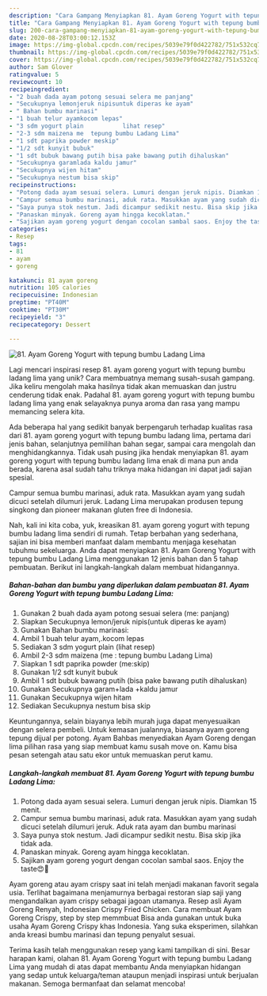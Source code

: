 ```yaml
---
description: "Cara Gampang Menyiapkan 81. Ayam Goreng Yogurt with tepung bumbu Ladang Lima, Sempurna"
title: "Cara Gampang Menyiapkan 81. Ayam Goreng Yogurt with tepung bumbu Ladang Lima, Sempurna"
slug: 200-cara-gampang-menyiapkan-81-ayam-goreng-yogurt-with-tepung-bumbu-ladang-lima-sempurna
date: 2020-08-28T03:00:12.153Z
image: https://img-global.cpcdn.com/recipes/5039e79f0d422782/751x532cq70/81-ayam-goreng-yogurt-with-tepung-bumbu-ladang-lima-foto-resep-utama.jpg
thumbnail: https://img-global.cpcdn.com/recipes/5039e79f0d422782/751x532cq70/81-ayam-goreng-yogurt-with-tepung-bumbu-ladang-lima-foto-resep-utama.jpg
cover: https://img-global.cpcdn.com/recipes/5039e79f0d422782/751x532cq70/81-ayam-goreng-yogurt-with-tepung-bumbu-ladang-lima-foto-resep-utama.jpg
author: Sam Glover
ratingvalue: 5
reviewcount: 10
recipeingredient:
- "2 buah dada ayam potong sesuai selera me panjang"
- "Secukupnya lemonjeruk nipisuntuk diperas ke ayam"
- " Bahan bumbu marinasi"
- "1 buah telur ayamkocom lepas"
- "3 sdm yogurt plain           lihat resep"
- "2-3 sdm maizena me  tepung bumbu Ladang Lima"
- "1 sdt paprika powder meskip"
- "1/2 sdt kunyit bubuk"
- "1 sdt bubuk bawang putih bisa pake bawang putih dihaluskan"
- "Secukupnya garamlada kaldu jamur"
- "Secukupnya wijen hitam"
- "Secukupnya nestum bisa skip"
recipeinstructions:
- "Potong dada ayam sesuai selera. Lumuri dengan jeruk nipis. Diamkan 15 menit."
- "Campur semua bumbu marinasi, aduk rata. Masukkan ayam yang sudah dicuci setelah dilumuri jeruk. Aduk rata ayam dan bumbu marinasi"
- "Saya punya stok nestum. Jadi dicampur sedikit nestu. Bisa skip jika tidak ada."
- "Panaskan minyak. Goreng ayam hingga kecoklatan."
- "Sajikan ayam goreng yogurt dengan cocolan sambal saos. Enjoy the taste😍🥰"
categories:
- Resep
tags:
- 81
- ayam
- goreng

katakunci: 81 ayam goreng 
nutrition: 105 calories
recipecuisine: Indonesian
preptime: "PT40M"
cooktime: "PT30M"
recipeyield: "3"
recipecategory: Dessert

---
```



![81. Ayam Goreng Yogurt with tepung bumbu Ladang Lima](https://img-global.cpcdn.com/recipes/5039e79f0d422782/751x532cq70/81-ayam-goreng-yogurt-with-tepung-bumbu-ladang-lima-foto-resep-utama.jpg)

Lagi mencari inspirasi resep 81. ayam goreng yogurt with tepung bumbu ladang lima yang unik? Cara membuatnya memang susah-susah gampang. Jika keliru mengolah maka hasilnya tidak akan memuaskan dan justru cenderung tidak enak. Padahal 81. ayam goreng yogurt with tepung bumbu ladang lima yang enak selayaknya punya aroma dan rasa yang mampu memancing selera kita.

Ada beberapa hal yang sedikit banyak berpengaruh terhadap kualitas rasa dari 81. ayam goreng yogurt with tepung bumbu ladang lima, pertama dari jenis bahan, selanjutnya pemilihan bahan segar, sampai cara mengolah dan menghidangkannya. Tidak usah pusing jika hendak menyiapkan 81. ayam goreng yogurt with tepung bumbu ladang lima enak di mana pun anda berada, karena asal sudah tahu triknya maka hidangan ini dapat jadi sajian spesial.

Campur semua bumbu marinasi, aduk rata. Masukkan ayam yang sudah dicuci setelah dilumuri jeruk. Ladang Lima merupakan produsen tepung singkong dan pioneer makanan gluten free di Indonesia.


Nah, kali ini kita coba, yuk, kreasikan 81. ayam goreng yogurt with tepung bumbu ladang lima sendiri di rumah. Tetap berbahan yang sederhana, sajian ini bisa memberi manfaat dalam membantu menjaga kesehatan tubuhmu sekeluarga. Anda dapat menyiapkan 81. Ayam Goreng Yogurt with tepung bumbu Ladang Lima menggunakan 12 jenis bahan dan 5 tahap pembuatan. Berikut ini langkah-langkah dalam membuat hidangannya.

<!--inarticleads1-->

##### Bahan-bahan dan bumbu yang diperlukan dalam pembuatan 81. Ayam Goreng Yogurt with tepung bumbu Ladang Lima:

1. Gunakan 2 buah dada ayam potong sesuai selera (me: panjang)
1. Siapkan Secukupnya lemon/jeruk nipis(untuk diperas ke ayam)
1. Gunakan  Bahan bumbu marinasi:
1. Ambil 1 buah telur ayam,.kocom lepas
1. Sediakan 3 sdm yogurt plain           (lihat resep)
1. Ambil 2-3 sdm maizena (me : tepung bumbu Ladang Lima)
1. Siapkan 1 sdt paprika powder (me:skip)
1. Gunakan 1/2 sdt kunyit bubuk
1. Ambil 1 sdt bubuk bawang putih (bisa pake bawang putih dihaluskan)
1. Gunakan Secukupnya garam+lada +kaldu jamur
1. Gunakan Secukupnya wijen hitam
1. Sediakan Secukupnya nestum bisa skip


Keuntungannya, selain biayanya lebih murah juga dapat menyesuaikan dengan selera pembeli. Untuk kemasan jualannya, biasanya ayam goreng tepung dijual per potong. Ayam Bahbas menyediakan Ayam Goreng dengan lima pilihan rasa yang siap membuat kamu susah move on. Kamu bisa pesan setengah atau satu ekor untuk memuaskan perut kamu. 

<!--inarticleads2-->

##### Langkah-langkah membuat 81. Ayam Goreng Yogurt with tepung bumbu Ladang Lima:

1. Potong dada ayam sesuai selera. Lumuri dengan jeruk nipis. Diamkan 15 menit.
1. Campur semua bumbu marinasi, aduk rata. Masukkan ayam yang sudah dicuci setelah dilumuri jeruk. Aduk rata ayam dan bumbu marinasi
1. Saya punya stok nestum. Jadi dicampur sedikit nestu. Bisa skip jika tidak ada.
1. Panaskan minyak. Goreng ayam hingga kecoklatan.
1. Sajikan ayam goreng yogurt dengan cocolan sambal saos. Enjoy the taste😍🥰


Ayam goreng atau ayam crispy saat ini telah menjadi makanan favorit segala usia. Terlihat bagaimana menjamurnya berbagai restoran siap saji yang mengandalkan ayam crispy sebagai jagoan utamanya. Resep asli Ayam Goreng Renyah, Indonesian Crispy Fried Chicken. Cara membuat Ayam Goreng Crispy, step by step memmbuat Bisa anda gunakan untuk buka usaha Ayam Goreng Crispy khas Indonesia. Yang suka eksperimen, silahkan anda kreasi bumbu marinasi dan tepung penyalut sesuai. 

Terima kasih telah menggunakan resep yang kami tampilkan di sini. Besar harapan kami, olahan 81. Ayam Goreng Yogurt with tepung bumbu Ladang Lima yang mudah di atas dapat membantu Anda menyiapkan hidangan yang sedap untuk keluarga/teman ataupun menjadi inspirasi untuk berjualan makanan. Semoga bermanfaat dan selamat mencoba!
